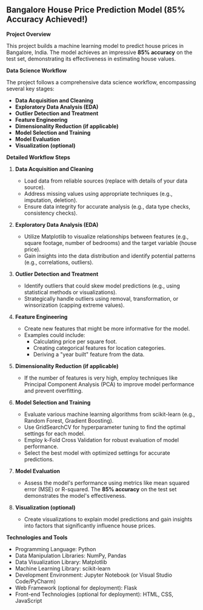 ## Bangalore House Price Prediction Model (**85% Accuracy Achieved!**)

**Project Overview**

This project builds a machine learning model to predict house prices in Bangalore, India. The model achieves an impressive **85% accuracy** on the test set, demonstrating its effectiveness in estimating house values. 

**Data Science Workflow**

The project follows a comprehensive data science workflow, encompassing several key stages:

* **Data Acquisition and Cleaning**
* **Exploratory Data Analysis (EDA)**
* **Outlier Detection and Treatment**
* **Feature Engineering**
* **Dimensionality Reduction (if applicable)**
* **Model Selection and Training**
* **Model Evaluation**
* **Visualization (optional)**

**Detailed Workflow Steps**

1. **Data Acquisition and Cleaning**

    - Load data from reliable sources (replace with details of your data source).
    - Address missing values using appropriate techniques (e.g., imputation, deletion).
    - Ensure data integrity for accurate analysis (e.g., data type checks, consistency checks).

2. **Exploratory Data Analysis (EDA)**

    - Utilize Matplotlib to visualize relationships between features (e.g., square footage, number of bedrooms) and the target variable (house price).
    - Gain insights into the data distribution and identify potential patterns (e.g., correlations, outliers).

3. **Outlier Detection and Treatment**

    - Identify outliers that could skew model predictions (e.g., using statistical methods or visualizations).
    - Strategically handle outliers using removal, transformation, or winsorization (capping extreme values).

4. **Feature Engineering**

    - Create new features that might be more informative for the model.
    - Examples could include:
        - Calculating price per square foot.
        - Creating categorical features for location categories.
        - Deriving a "year built" feature from the data.

5. **Dimensionality Reduction (if applicable)**

    - If the number of features is very high, employ techniques like Principal Component Analysis (PCA) to improve model performance and prevent overfitting.

6. **Model Selection and Training**

    - Evaluate various machine learning algorithms from scikit-learn (e.g., Random Forest, Gradient Boosting).
    - Use GridSearchCV for hyperparameter tuning to find the optimal settings for each model.
    - Employ k-Fold Cross Validation for robust evaluation of model performance.
    - Select the best model with optimized settings for accurate predictions.

7. **Model Evaluation**

    - Assess the model's performance using metrics like mean squared error (MSE) or R-squared. The **85% accuracy** on the test set demonstrates the model's effectiveness.

8. **Visualization (optional)**

    - Create visualizations to explain model predictions and gain insights into factors that significantly influence house prices.

**Technologies and Tools**

* Programming Language: Python
* Data Manipulation Libraries: NumPy, Pandas
* Data Visualization Library: Matplotlib
* Machine Learning Library: scikit-learn
* Development Environment: Jupyter Notebook (or Visual Studio Code/PyCharm)
* Web Framework (optional for deployment): Flask
* Front-end Technologies (optional for deployment): HTML, CSS, JavaScript



